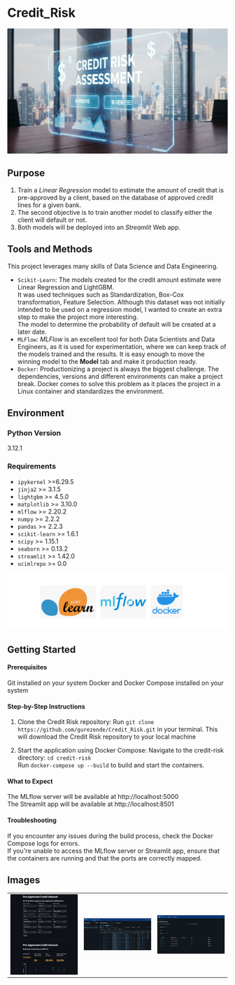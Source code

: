 # Credit_Risk

![](img/credit-risk-app2.jpg)

## Purpose
1. Train a *Linear Regression* model to estimate the amount of credit that is pre-approved by a client, based on the database of approved credit lines for a given bank.
2. The second objective is to train another model to classify either the client will default or not.
3. Both models will be deployed into an *Streamlit* Web app.

## Tools and Methods
This project leverages many skills of Data Science and Data Engineering.
* `Scikit-Learn`: The models created for the credit amount estimate were Linear Regression and LightGBM.<br>
It was used techniques such as Standardization, Box-Cox transformation, Feature Selection.
Although this dataset was not initially intended to be used on a regression model, I wanted to create an extra step to make the project more interesting.<br>
The model to determine the probability of default will be created at a later date.
* `MLFlow`: *MLFlow* is an excellent tool for both Data Scientists and Data Engineers, as it is used for experimentation, where we can keep track of the models trained and the results. It is easy enough to move the winning model to the **Model** tab and make it production ready.
* `Docker`: Productionizing a project is always the biggest challenge. The dependencies, versions and different environments can make a project break. Docker comes to solve this problem as it places the project in a Linux container and standardizes the environment.

## Environment

### Python Version
3.12.1

### Requirements
* `ipykernel` >=6.29.5
* `jinja2` >= 3.1.5
* `lightgbm` >= 4.5.0
* `matplotlib` >= 3.10.0
* `mlflow` >= 2.20.2
* `numpy` >= 2.2.2
* `pandas` >= 2.2.3
* `scikit-learn` >= 1.6.1
* `scipy` >= 1.15.1
* `seaborn` >= 0.13.2
* `streamlit` >= 1.42.0
* `ucimlrepo` >= 0.0

![](img/logos.png)

## Getting Started

#### Prerequisites
Git installed on your system
Docker and Docker Compose installed on your system

#### Step-by-Step Instructions

1. Clone the Credit Risk repository:
Run `git clone https://github.com/gurezende/Credit_Risk.git` in your terminal.
This will download the Credit Risk repository to your local machine

2. Start the application using Docker Compose:
Navigate to the credit-risk directory: `cd credit-risk`<br>
Run `docker-compose up --build` to build and start the containers.

#### What to Expect
The MLflow server will be available at http://localhost:5000<br>
The Streamlit app will be available at http://localhost:8501

#### Troubleshooting
If you encounter any issues during the build process, check the Docker Compose logs for errors.<br>
If you're unable to access the MLflow server or Streamlit app, ensure that the containers are running and that the ports are correctly mapped.

## Images
<table>
  <tr>
    <td width="33%"><img src="img/Credit-Amt-App.png" alt="App Image"></td>
    <td width="33%"><img src="img/MLFlow_Experiments.png" alt="MLFlow Experiments"></td>
    <td width="33%"><img src="img/MLFlow_Models.png" alt="Models"></td>
  </tr>
</table>